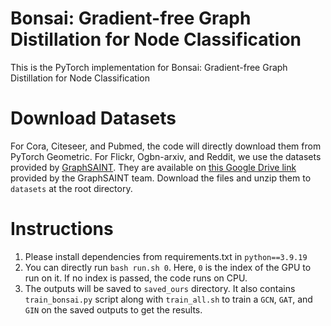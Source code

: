 # Bonsai: Gradient-free Graph Distillation for Node Classification

This is the PyTorch implementation for Bonsai: Gradient-free Graph Distillation for Node Classification

# Download Datasets

For Cora, Citeseer, and Pubmed, the code will directly download them from PyTorch Geometric. For Flickr, Ogbn-arxiv, and Reddit, we use the datasets provided by [GraphSAINT](https://github.com/GraphSAINT/GraphSAINT). They are available on [this Google Drive link](https://drive.google.com/open?id=1zycmmDES39zVlbVCYs88JTJ1Wm5FbfLz) provided by the GraphSAINT team. Download the files and unzip them to `datasets` at the root directory.

# Instructions

1. Please install dependencies from requirements.txt in `python==3.9.19`
2. You can directly run `bash run.sh 0`. Here, `0` is the index of the GPU to run on it. If no index is passed, the code runs on CPU. 
3. The outputs will be saved to `saved_ours` directory. It also contains `train_bonsai.py` script along with `train_all.sh` to train a `GCN`, `GAT`, and `GIN` on the saved outputs to get the results.
